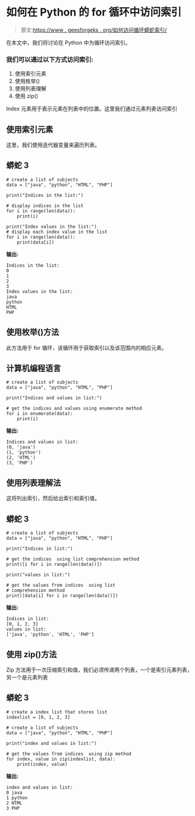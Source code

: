 # 如何在 Python 的 for 循环中访问索引

> 原文:[https://www . geesforgeks . org/如何访问循环蟒蛇索引/](https://www.geeksforgeeks.org/how-to-access-index-in-pythons-for-loop/)

在本文中，我们将讨论在 Python 中为循环访问索引。

### 我们可以通过以下方式访问索引:

1.  使用索引元素
2.  使用枚举()
3.  使用列表理解
4.  使用 zip()

Index 元素用于表示元素在列表中的位置。这里我们通过元素列表访问索引

## **使用索引元素**

这里，我们使用迭代器变量来遍历列表。

## 蟒蛇 3

```
# create a list of subjects
data = ["java", "python", "HTML", "PHP"]

print("Indices in the list:")

# display indices in the list
for i in range(len(data)):
    print(i)

print("Index values in the list:")
# display each index value in the list
for i in range(len(data)):
    print(data[i])
```

**输出:**

```
Indices in the list:
0
1
2
3
Index values in the list:
java
python
HTML
PHP
```

## **使用枚举()方法**

此方法用于 for 循环，该循环用于获取索引以及该范围内的相应元素。

## 计算机编程语言

```
# create a list of subjects
data = ["java", "python", "HTML", "PHP"]

print("Indices and values in list:")

# get the indices and values using enumerate method
for i in enumerate(data):
    print(i)
```

**输出:**

```
Indices and values in list:
(0, 'java')
(1, 'python')
(2, 'HTML')
(3, 'PHP')
```

## **使用列表理解法**

这将列出索引，然后给出索引和索引值。

## 蟒蛇 3

```
# create a list of subjects
data = ["java", "python", "HTML", "PHP"]

print("Indices in list:")

# get the indices  using list comprehension method
print([i for i in range(len(data))])

print("values in list:")

# get the values from indices  using list
# comprehension method
print([data[i] for i in range(len(data))])
```

**输出:**

```
Indices in list:
[0, 1, 2, 3]
values in list:
['java', 'python', 'HTML', 'PHP']
```

## 使用 zip()方法

Zip 方法用于一次压缩索引和值，我们必须传递两个列表，一个是索引元素列表，另一个是元素列表

## 蟒蛇 3

```
# create a index list that stores list
indexlist = [0, 1, 2, 3]

# create a list of subjects
data = ["java", "python", "HTML", "PHP"]

print("index and values in list:")

# get the values from indices  using zip method
for index, value in zip(indexlist, data):
    print(index, value)
```

**输出:**

```
index and values in list:
0 java
1 python
2 HTML
3 PHP
```